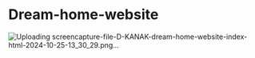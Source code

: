 # Dream-home-website
![Uploading screencapture-file-D-KANAK-dream-home-website-index-html-2024-10-25-13_30_29.png…]()
